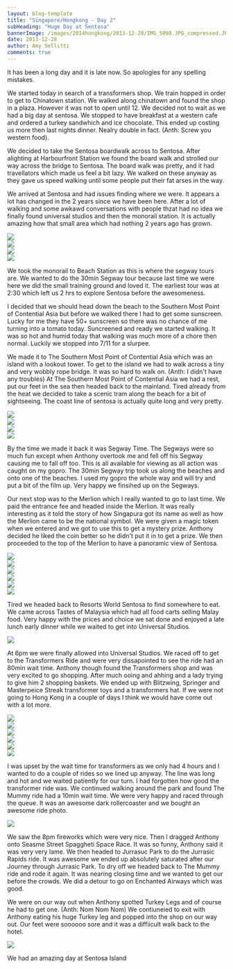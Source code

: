 ```yaml
---
layout: blog-template
title: "Singapore/Hongkong - Day 2"
subHeading: "Huge Day at Sentosa"
bannerImage: /images/2014hongkong/2013-12-28/IMG_5098.JPG_compressed.JPEG
date: 2013-12-28
author: Amy Sellitti
comments: true
---
```

It has been a long day and it is late now. So apologies for any spelling mistakes. 

We started today in search of a transformers shop. We train hopped in order to get to Chinatown station. We walked along chinatown and found the shop in a plaza. However it was not to open until 12. We decided not to wait as we had a big day at sentosa. We stopped to have breakfast at a western cafe and ordered a turkey sandwhich and ice chocolate. This ended up costing us more then last nights dinner. Nealry double in fact. (Anth: Screw you western food).

We decided to take the Sentosa boardwalk across to Sentosa. After alighting at Harbourfront Station we found the board walk and strolled our way across the bridge  to Sentosa. The board walk was pretty, and it had travellators which made us feel a bit lazy. We walked on these anyway as they gave us speed walking until some people put their fat arses in the way.

We arrived at Sentosa and had issues finding where we were. It appears a lot has changed in the 2 years since we have been here. After a lot of walking and some awkawd conversations with people thzat had no idea we finally found universal studios and then the monorail station. It is actually amazing how that small area which had nothing 2 years ago has grown.

<div class="center-image"><img src="/images/2014hongkong/2013-12-28/IMG_5076.JPG_compressed.JPEG" /></div>
<div class="center-image"><img src="/images/2014hongkong/2013-12-28/IMG_5081.JPG_compressed.JPEG" /></div>
<div class="center-image"><img src="/images/2014hongkong/2013-12-28/IMG_5083.JPG_compressed.JPEG" /></div>
<div class="center-image"><img src="/images/2014hongkong/2013-12-28/PC280897.JPG_compressed.JPEG" /></div>


We took the monorail to Beach Station as this is where the segway tours are. We wanted to do the 30min Segway tour because last time we were here we did the small training ground and loved it. The earliest tour was at 2:30 which left us 2 hrs to explore Sentosa before the awesomeness. 

I decided that we should head down the beach to the Southern Most Point of Contential Asia but before we walked there I had to get some sunscreen. Lucky for me they have 50+ sunscreen so there was no chance of me turning into a tomato today. Suncreened and ready we started walking. It was so hot and humid today that walking was much more of a chore then normal. Luckily we stopped into 7/11 for a slurpee. 

We made it to The Southern Most Point of Contential Asia which was an island with a lookout tower. To get to the island we had to walk across a tiny and very wobbly rope bridge. It was so hard to walk on. (Anth: I didn't have any troubles) At The Southern Most Point of Contential Asia we had a rest, put our feet in the sea then headed back to the mainland. Tired already from the heat we decided to take a scenic tram along the beach for a bit of sightseeing. The coast line of sentosa is actually quite long and very pretty.
<div class="center-image"><img src="/images/2014hongkong/2013-12-28/IMG_5090.JPG_compressed.JPEG" /></div>
<div class="center-image"><img src="/images/2014hongkong/2013-12-28/IMG_5094.JPG_compressed.JPEG" /></div>
<div class="center-image"><img src="/images/2014hongkong/2013-12-28/IMG_5098.JPG_compressed.JPEG" /></div>
<div class="center-image"><img src="/images/2014hongkong/2013-12-28/PC280924.JPG_compressed.JPEG" /></div>


By the time we made it back it was Segway Time. The Segways were so much fun except when Anthony overtook me and fell off his Segway causing me to fall off too. This is all available for viewing as all action was caught on my gopro. The 30min Segway trip took us along the beaches and onto one of the beaches. I used my gopro the whole way and will try and put a bit of the film up. Very happy we finsihed up on the Segways.

Our next stop was to the Merlion which I really wanted to go to last time. We paid the entrance fee and headed inside the Merlion. It was really interesting as it told the story of how Singapura got its name as well as how the Merlion came to be the national symbol. We were given a magic token when we entered and we got to use this to get a mystery prize. Anthony decided he liked the coin better so he didn't put it in to get a prize. We then proceeded to the top of the Merlion to have a panoramic view of Sentosa. 

<div class="center-image"><img src="/images/2014hongkong/2013-12-28/IMG_5104.JPG_compressed.JPEG" /></div>
<div class="center-image"><img src="/images/2014hongkong/2013-12-28/IMG_5108.JPG_compressed.JPEG" /></div>
<div class="center-image"><img src="/images/2014hongkong/2013-12-28/PC281034.JPG_compressed.JPEG" /></div>
<div class="center-image"><img src="/images/2014hongkong/2013-12-28/IMG_5129.JPG_compressed.JPEG" /></div>
<div class="center-image"><img src="/images/2014hongkong/2013-12-28/IMG_5130.JPG_compressed.JPEG" /></div>
<div class="center-image"><img src="/images/2014hongkong/2013-12-28/IMG_5133.JPG_compressed.JPEG" /></div>


Tired we headed back to Resorts World Sentosa to find somewhere to eat. We came across Tastes of Malaysia which had all food carts selling Malay food. Very happy with the prices and choice we sat done and enjoyed a late lunch early dinner while we waited to get into Universal Studios.

<div class="center-image"><img src="/images/2014hongkong/2013-12-28/IMG_5136.JPG_compressed.JPEG" /></div>

At 6pm we were finally allowed into Universal Studios. We raced off to get to the Transformers Ride and were very dissapointed to see the ride had an 80min wait time. Anthony though found the Transformers shop and was very excited to go shopping. After much ooing and ahhing and a lady trying to give him 2 shopping baskets. We ended up with Blitzwing, Springer and Masterpeice Streak transformer toys and a transformers hat. If we were not going to Hong Kong in a couple of days I think we would have come out with a lot more. 

<div class="center-image"><img src="/images/2014hongkong/2013-12-28/IMG_5138.JPG_compressed.JPEG" /></div>
<div class="center-image"><img src="/images/2014hongkong/2013-12-28/IMG_5154.JPG_compressed.JPEG" /></div>
<div class="center-image"><img src="/images/2014hongkong/2013-12-28/IMG_5157.JPG_compressed.JPEG" /></div>
<div class="center-image"><img src="/images/2014hongkong/2013-12-28/PC281090.JPG_compressed.JPEG" /></div>
<div class="center-image"><img src="/images/2014hongkong/2013-12-28/PC281089.JPG_compressed.JPEG" /></div>
<div class="center-image"><img src="/images/2014hongkong/2013-12-28/PC281135.JPG_compressed.JPEG" /></div>

I was upset by the wait time for transformers as we only had 4 hours and I wanted to do a couple of rides so we lined up anyway. The line was long and hot and we waited patiently for our turn. I had forgotten how good the transformer ride was. We continued walking around the park and found The Mummy ride had a 10min wait time. We were very happy and raced through the queue. It was an awesome dark rollercoaster and we bought an awesome ride photo. 

<div class="center-image"><img src="/images/2014hongkong/2013-12-28/IMG_5164.JPG_compressed.JPEG" /></div>

We saw the 8pm fireworks which were very nice. Then I dragged Anthony onto Seasme Street Spaggheti Space Race. It was so funny, Anthony said it was very very lame. We then headed to Jurrasuc Park to do the Jurrasic Rapids ride. It was awesome we ended up absolutely saturated after our Journey through Jurrasic Park.   To dry off we headed back to The Mummy ride and rode it again. It was nearing closing time and we wanted to get our before the crowds. We did a detour to go on Enchanted Airways which was good.

We were on our way out when Anthony spotted Turkey Legs and of course he had to get one. (Anth: Nom Nom Nom) We contiuneied to exit with Anthony eating his huge Turkey leg and popped into the shop on our way out. Our feet were soooooo sore and it was a diffiicult walk back to the hotel. 

<div class="center-image"><img src="/images/2014hongkong/2013-12-28/IMG_5176.JPG_compressed.JPEG" /></div>

We had an amazing day at Sentosa Island


